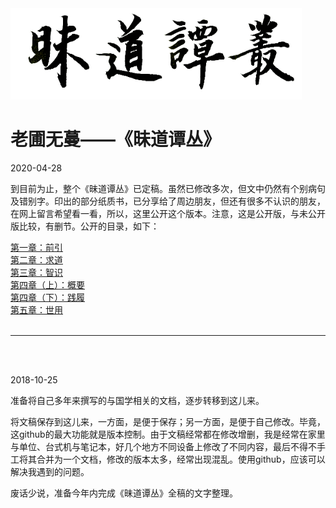 <img src="./images/w.png" alt="昧道谭丛" title="昧道谭丛标题" height="146" width="466" />


# 老圃无蔓——《昧道谭丛》

2020-04-28

到目前为止，整个《昧道谭丛》已定稿。虽然已修改多次，但文中仍然有个别病句及错别字。印出的部分纸质书，已分享给了周边朋友，但还有很多不认识的朋友，在网上留言希望看一看，所以，这里公开这个版本。注意，这是公开版，与未公开版比较，有删节。公开的目录，如下：

<a href='https://github.com/qyyzm/wdtc/blob/master/a1.md'>第一章：前引 </a><br>
<a href='https://github.com/qyyzm/wdtc/blob/master/a2.md'>第二章：求道 </a><br>
<a href='https://github.com/qyyzm/wdtc/blob/master/a3.md'>第三章：智识 </a><br>
<a href='https://github.com/qyyzm/wdtc/blob/master/a4_a.md'>第四章（上）：概要 </a><br>
<a href='https://github.com/qyyzm/wdtc/blob/master/a4_b.md'>第四章（下）：践履 </a><br>
<a href='https://github.com/qyyzm/wdtc/blob/master/a4_a.md'>第五章：世用 </a><br>
<br>
<hr>
<br>
<br>


2018-10-25

准备将自己多年来撰写的与国学相关的文档，逐步转移到这儿来。

将文稿保存到这儿来，一方面，是便于保存；另一方面，是便于自己修改。毕竟，这github的最大功能就是版本控制。由于文稿经常都在修改增删，我是经常在家里与单位、台式机与笔记本，好几个地方不同设备上修改了不同内容，最后不得不手工将其合并为一个文档，修改的版本太多，经常出现混乱。使用github，应该可以解决我遇到的问题。

废话少说，准备今年内完成《昧道谭丛》全稿的文字整理。

